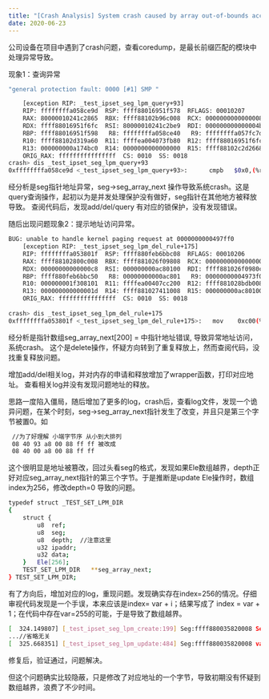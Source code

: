 ```yaml
---
title: "[Crash Analysis] System crash caused by array out-of-bounds access"
date: 2020-06-23
---
```


公司设备在项目中遇到了crash问题，查看coredump，是最长前缀匹配的模块中处理异常导致。

现象1：查询异常

```bash
"general protection fault: 0000 [#1] SMP "

    [exception RIP: _test_ipset_seg_lpm_query+93]
    RIP: ffffffffa058ce9d  RSP: ffff88016951f578  RFLAGS: 00010207
    RAX: 80000010241c2865  RBX: ffff88102b96c008  RCX: 0000000000000008
    RDX: ffff88016951f6fc  RSI: 80000010241c2be9  RDI: 000000000000004b
    RBP: ffff88016951f598   R8: ffffffffa058ce40   R9: ffffffffa057fc7d
    R10: ffff88102d319a60  R11: ffffea004073fb80  R12: ffff88016951f6fc
    R13: 000000000a174bc0  R14: 0000000000000000  R15: ffff88102c2d2668
    ORIG_RAX: ffffffffffffffff  CS: 0010  SS: 0018
crash> dis _test_ipset_seg_lpm_query+93
0xffffffffa058ce9d <_test_ipset_seg_lpm_query+93>:      cmpb   $0x0,(%rsi) 
```
经分析是seg指针地址异常，seg->seg_array_next  操作导致系统crash。这是query查询操作，起初以为是并发处理保护没有做好，seg指针在其他地方被释放导致。
查阅代码后，发现add/del/query 有对应的锁保护，没有发现错误。


随后出现问题现象2：提示地址访问异常。

```bash
BUG: unable to handle kernel paging request at 0000000000497ff0
    [exception RIP: _test_ipset_seg_lpm_del_rule+175]
    RIP: ffffffffa053801f  RSP: ffff880feb6bbc08  RFLAGS: 00010206
    RAX: ffff88102800c008  RBX: ffff881026f09808  RCX: 0000000000000000
    RDX: 00000000000000c8  RSI: 000000000ac80100  RDI: ffff881026f0980c
    RBP: ffff880feb6bbc50   R8: 00000000000ac801   R9: 00000000004973f0
    R10: 000000001f308101  R11: ffffea00407cc200  R12: ffff881028bdb008
    R13: 000000000000001d  R14: ffff881027411008  R15: 000000000ac80100
    ORIG_RAX: ffffffffffffffff  CS: 0010  SS: 0018
 
crash> dis _test_ipset_seg_lpm_del_rule+175
0xffffffffa053801f <_test_ipset_seg_lpm_del_rule+175>:   mov    0xc00(%r9),%rax

```
经分析是指针数组seg_array_next[200] = 中指针地址错误, 导致异常地址访问，系统crash。
这个是delete操作，怀疑方向转到了重复释放上，然而查阅代码，没找重复释放问题。

增加add/del相关log，并对内存的申请和释放增加了wrapper函数，打印对应地址。
查看相关log并没有发现问题地址的释放。

思路一度陷入僵局，随后增加了更多的log，crash后，查看log文件，发现一个诡异问题，在某个时刻，seg->seg_array_next指针发生了改变，并且只是第三个字节被置0。如

```bash
 //为了好理解 小端字节序 从小到大排列
 08 40 93 a8 00 88 ff ff 被改成
 08 40 00 a8 00 88 ff ff
```
这个很明显是地址被篡改，回过头看seg的格式，发现如果Ele数组越界，depth正好对应seg_array_next指针的第三个字节。于是推断是update Ele操作时，数组index为256，修改depth=0 导致的问题。

```bash
typedef struct _TEST_SET_LPM_DIR
{
    struct {
        u8  ref;
        u8  seg;
        u8  depth;	//注意这里
        u32 ipaddr;
        u32 data;
    }   Ele[256];
    TEST_SET_LPM_DIR   **seg_array_next;
} TEST_SET_LPM_DIR; 
```
有了方向后，增加对应的log，重现问题。发现确实存在index=256的情况。仔细审视代码发现是一个手误，本来应该是index= var + i；结果写成了 index = var + 1；在代码中存在var=255的可能，于是导致了数组越界。

```bash
[  324.149807] [_test_ipset_seg_lpm_create:199] Seg:ffff880035820008 Seg->seg_array_next:ffff880035826008
...//省略无关
[  325.668351] [_test_ipset_seg_lpm_update:484] Seg:ffff880035820008 var:255 Seg->seg_array_next:ffff880035006008

```

修复后，验证通过，问题解决。

但这个问题确实比较隐蔽，只是修改了对应地址的一个字节，导致初期没有怀疑到数组越界，浪费了不少时间。
